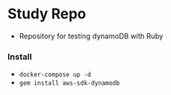 # Study Repo

- Repository for testing dynamoDB with Ruby

### Install
- `docker-compose up -d`
- `gem install aws-sdk-dynamodb`
